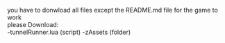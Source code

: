 you have to donwload all files except the README.md file for the game to work<br>
please Download:<br>
-tunnelRunner.lua (script)
-zAssets (folder)
